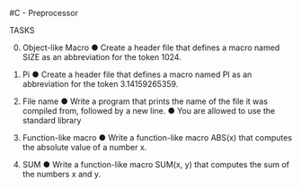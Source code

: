 #C - Preprocessor

TASKS

0. Object-like Macro
●	Create a header file that defines a macro named SIZE as an abbreviation for the token 1024.

1. Pi
●	Create a header file that defines a macro named PI as an abbreviation for the token 3.14159265359.

2. File name
●	Write a program that prints the name of the file it was compiled from, followed by a new line.
●	You are allowed to use the standard library

3. Function-like macro
●	Write a function-like macro ABS(x) that computes the absolute value of a number x.

4. SUM
●	Write a function-like macro SUM(x, y) that computes the sum of the numbers x and y.
